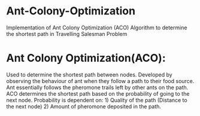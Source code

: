 # Ant-Colony-Optimization
Implementation of Ant Colony Optimization (ACO) Algorithm to determine the shortest path in Travelling Salesman Problem

# Ant Colony Optimization(ACO):
Used to determine the shortest path between nodes.
Developed by observing the behaviour of ant when they follow a path to their food source.
Ant essentially follows the pheromone trails left by other ants on the path.
ACO determines the shortest path based on the probability of going to the next node.
Probability is dependent on: 1) Quality of the path (Distance to the next node) 2) Amount of pheromone deposited in the path.
